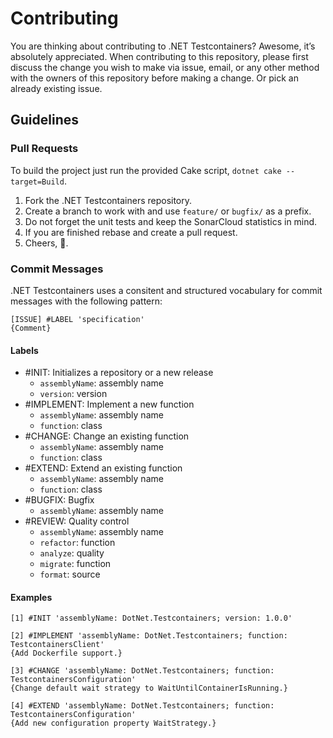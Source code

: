 # Contributing

You are thinking about contributing to .NET Testcontainers? Awesome, it’s absolutely appreciated. When contributing to this repository, please first discuss the change you wish to make via issue, email, or any other method with the owners of this repository before making a change. Or pick an already existing issue.

## Guidelines

### Pull Requests

To build the project just run the provided Cake script, `dotnet cake --target=Build`.

1. Fork the .NET Testcontainers repository.
2. Create a branch to work with and use `feature/` or `bugfix/` as a prefix.
3. Do not forget the unit tests and keep the SonarCloud statistics in mind.
4. If you are finished rebase and create a pull request.
5. Cheers, :beers:.

### Commit Messages

.NET Testcontainers uses a consitent and structured vocabulary for commit messages with the following pattern:

```
[ISSUE] #LABEL 'specification'
{Comment}
```

#### Labels

- \#INIT: Initializes a repository or a new release
    - `assemblyName`: assembly name
    - `version`: version
- \#IMPLEMENT: Implement a new function
    - `assemblyName`: assembly name
    - `function`: class
- \#CHANGE: Change an existing function
    - `assemblyName`: assembly name
    - `function`: class
- \#EXTEND: Extend an existing function
    - `assemblyName`: assembly name
    - `function`: class
- \#BUGFIX: Bugfix
    - `assemblyName`: assembly name
- \#REVIEW: Quality control
    - `assemblyName`: assembly name
    - `refactor`: function
    - `analyze`: quality
    - `migrate`: function
    - `format`: source

#### Examples

```
[1] #INIT 'assemblyName: DotNet.Testcontainers; version: 1.0.0'

[2] #IMPLEMENT 'assemblyName: DotNet.Testcontainers; function: TestcontainersClient'
{Add Dockerfile support.}

[3] #CHANGE 'assemblyName: DotNet.Testcontainers; function: TestcontainersConfiguration'
{Change default wait strategy to WaitUntilContainerIsRunning.}

[4] #EXTEND 'assemblyName: DotNet.Testcontainers; function: TestcontainersConfiguration'
{Add new configuration property WaitStrategy.}
```
